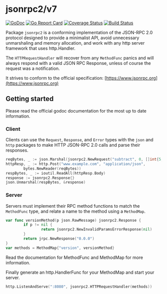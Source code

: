 # jsonrpc2/v7
[![GoDoc](https://godoc.org/github.com/AdamSLevy/jsonrpc2?status.svg)](https://godoc.org/github.com/AdamSLevy/jsonrpc2)
[![Go Report Card](https://goreportcard.com/badge/github.com/AdamSLevy/jsonrpc2)](https://goreportcard.com/report/github.com/AdamSLevy/jsonrpc2)
[![Coverage Status](https://coveralls.io/repos/github/AdamSLevy/jsonrpc2/badge.svg?branch=master)](https://coveralls.io/github/AdamSLevy/jsonrpc2?branch=master)
[![Build Status](https://travis-ci.org/AdamSLevy/jsonrpc2.svg?branch=master)](https://travis-ci.org/AdamSLevy/jsonrpc2)

Package `jsonrpc2` is a conforming implementation of the JSON-RPC 2.0 protocol
designed to provide a minimalist API, avoid unnecessary unmarshaling and memory
allocation, and work with any http server framework that uses http.Handler.

The `HTTPRequestHandler` will recover from any `MethodFunc` panics and will
always respond with a valid JSON RPC Response, unless of course the request was
a notification.

It strives to conform to the official specification:
[https://www.jsonrpc.org](https://www.jsonrpc.org)


## Getting started
Please read the official godoc documentation for the most up to date
information.

### Client

Clients can use the `Request`, `Response`, and `Error` types with the `json`
and `http` packages to make HTTP JSON-RPC 2.0 calls and parse their responses.
```go
reqBytes, _ := json.Marshal(jsonrpc2.NewRequest("subtract", 0, []int{5, 1}))
httpResp, _ := http.Post("www.example.com", "application/json",
        bytes.NewReader(reqBytes))
respBytes, _ := ioutil.ReadAll(httpResp.Body)
response := jsonrpc2.Response{}
json.Unmarshal(respBytes, &response)
```

### Server

Servers must implement their RPC method functions to match the `MethodFunc`
type, and relate a name to the method using a `MethodMap`.
```go
var func versionMethod(p json.RawMessage) jsonrpc2.Response {
        if p != nil {
                return jsonrpc2.NewInvalidParamsErrorResponse(nil)
        }
        return jrpc.NewResponse("0.0.0")
}
var methods = MethodMap{"version", versionMethod}
```
Read the documentation for MethodFunc and MethodMap for more information.

Finally generate an http.HandlerFunc for your MethodMap and start your server.
```go
http.ListenAndServe(":8080", jsonrpc2.HTTPRequestHandler(methods))
```

